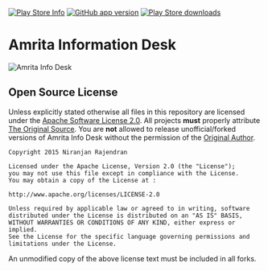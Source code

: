 [![Play Store Info](https://img.shields.io/badge/Play_Store-v2.1.8-36B0C1.svg?style=flat-square)](https://play.google.com/store/apps/details?id=com.njlabs.amrita.aid) [![GitHub app version](https://img.shields.io/badge/GitHub-v2.1.8-yellow.svg?style=flat-square)](https://github.com/niranjan94/amrita-info-desk) [![Play Store downloads](https://img.shields.io/badge/downloads-4.3k%20total-E04253.svg?style=flat-square)](https://play.google.com/store/apps/details?id=com.njlabs.amrita.aid)

# Amrita Information Desk

![Amrita Info Desk](https://github.com/niranjan94/amrita-info-desk/blob/static-files/banner.jpg?raw=true)

## Open Source License

Unless explicitly stated otherwise all files in this repository are licensed under the [Apache Software License 2.0](http://www.apache.org/licenses/LICENSE-2.0.html). All projects **must** properly attribute [The Original Source](https://github.com/niranjan94/amrita-info-desk). You are **not** allowed to release unofficial/forked versions of Amrita Info Desk without the permission of the [Original Author](https://www.github.com/niranjan94).
    
    Copyright 2015 Niranjan Rajendran
    
    Licensed under the Apache License, Version 2.0 (the "License"); 
    you may not use this file except in compliance with the License.
    You may obtain a copy of the License at : 
    
    http://www.apache.org/licenses/LICENSE-2.0
    
    Unless required by applicable law or agreed to in writing, software
    distributed under the License is distributed on an "AS IS" BASIS,
    WITHOUT WARRANTIES OR CONDITIONS OF ANY KIND, either express or implied.
    See the License for the specific language governing permissions and
    limitations under the License.
    
An unmodified copy of the above license text must be included in all forks.
